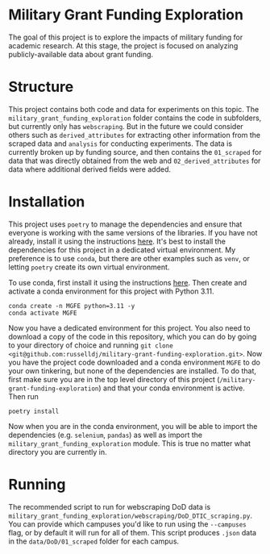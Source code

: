 # Military Grant Funding Exploration
The goal of this project is to explore the impacts of military funding for academic research. At this stage, the project is focused on analyzing publicly-available data about grant funding.

# Structure
This project contains both code and data for experiments on this topic. The `military_grant_funding_exploration` folder contains the code in subfolders, but currently only has `webscraping`. But in the future we could consider others such as `derived_attributes` for extracting other information from the scraped data and `analysis` for conducting experiments. The data is currently broken up by funding source, and then contains the `01_scraped` for data that was directly obtained from the web and `02_derived_attributes` for data where additional derived fields were added.

# Installation
This project uses `poetry` to manage the dependencies and ensure that everyone is working with the same versions of the libraries. If you have not already, install it using the instructions [here](https://python-poetry.org/docs/#installation). It's best to install the dependencies for this project in a dedicated virtual environment. My preference is to use `conda`, but there are other examples such as `venv`, or letting `poetry` create its own virtual environment.

To use conda, first install it using the instructions [here](https://docs.anaconda.com/free/anaconda/install/). Then create and activate a conda environment for this project with Python 3.11.
```
conda create -n MGFE python=3.11 -y
conda activate MGFE
```

Now you have a dedicated environment for this project. You also need to download a copy of the code in this repository, which you can do by going to your directory of choice and running `git clone <git@github.com:russelldj/military-grant-funding-exploration.git>`. Now you have the project code downloaded and a conda environment `MGFE` to do your own tinkering, but none of the dependencies are installed. To do that, first make sure you are in the top level directory of this project (`/military-grant-funding-exploration`) and that your conda environment is active. Then run
```
poetry install
```
Now when you are in the conda environment, you will be able to import the dependencies (e.g. `selenium`, `pandas`) as well as import the `military_grant_funding_exploration` module. This is true no matter what directory you are currently in.

# Running
The recommended script to run for webscraping DoD data is `military_grant_funding_exploration/webscraping/DoD_DTIC_scraping.py`. You can provide which campuses you'd like to run using the `--campuses` flag, or by default it will run for all of them. This script produces `.json` data in the `data/DoD/01_scraped` folder for each campus.
